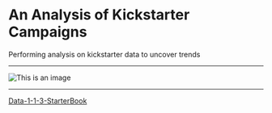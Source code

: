 # An Analysis of Kickstarter Campaigns
Performing analysis on kickstarter data to uncover trends
_ _ _ 
![This is an image](https://www.google.com/url?sa=i&url=https%3A%2F%2Finnovativeadagency.com%2Fblog%2Fimportance-data-collection%2F&psig=AOvVaw0dxrU4Yxq8Yz6RT8K2P1er&ust=1649377085175000&source=images&cd=vfe&ved=0CAcQjRxqFwoTCKjD_8vWgPcCFQAAAAAdAAAAABAD)
_ _ _ 
[Data-1-1-3-StarterBook](data-1-1-3-StarterBook.xlsx)
